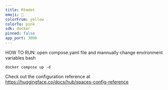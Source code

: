 ```yaml
---
title: Rtmdet
emoji: 🐠
colorFrom: yellow
colorTo: pink
sdk: docker
pinned: false
app_port: 3000
---
```


HOW TO RUN:
open compose.yaml file and mannually change environment variables
bash
```
docker compose up -d
```

Check out the configuration reference at https://huggingface.co/docs/hub/spaces-config-reference
